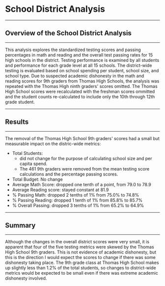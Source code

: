 # School District Analysis

---
## Overview of the School District Analysis

---
This analysis explores the standardized testing scores and passing percentages in math and reading and the overall test passing rates for 15 high schools in the district. Testing performance is examined by all students and performance for each grade level at all 15 schools. The district-wide testing is evaluated based on school spending per student, school size, and school type. Due to suspected academic dishonesty in the math and reading scores for 9th graders from Thomas High Schools, the analysis was repeated with the Thomas High ninth graders' scores omitted. The Thomas High School scores were recalculated with the freshman scores ommitted and the student counts re-calculated to include only the 10th through 12th grade student. 

---
## Results

---
The removal of the Thomas High School 9th graders' scores had a small but measurable impact on the distric-wide metrics:
* Total Students: 
  *  did not change for the purpose of calculating school size and per capita spend. 
  *  The 461 9th graders were removed from the mean testing score calculations and the percentage passing scores.
*  Total Budget: No change
*  Average Math Score: dropped one tenth of a point, from 79.0 to 78.9
*  Average Reading score: stayed constant at 81.9
*  % Passing Math: dropped 2 tenths of 1% from 75.0% to 74.8%
*  % Passing Reading: dropped 1 tenth of 1% from 85.8% to 85.7%
*  % Overall Passing: dropped 3 tenths of 1% from 65.2% to 64.9%

---
## Summary

---
Although the changes in the overall district scores were very small, it is apparent that four of the five testing metrics were skewed by the Thomas High School 9th graders. This is not evidence of academic dishonesty, but this is the direction I would expect the scores to change if there was some dishonesty taking place. The 9th grade class at Thomas High School makes up slightly less than 1.2% of the total students, so changes to district-wide metrics would be expected to be small even if there was extreme academic dishonesty involved.

